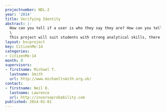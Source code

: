```yaml
---
projectnumber: NDL-2
year: '2014'
title: Verifying Identity
abstract: |-
  How can you tell if a user is who they say they are? How can you tell if they are a real person or a bot? Can you do it without having the user reveal their inforamtion to you. An individual has the right to privacy, but what if they abuse that right to commit fraud? In this project (in collaboration with a start up company) we will consider how machine learning can be used to balance the need of the individual for privacy agains the need of society to be able to validate identity. Our aim is to build distributed user indenity validation systems that do not require the user to reveal personal information. We will do this by designing intelligent, machine learning based, agents that validate a user’s information locally on the telephone. The project may involve collaboration with a London based start up company operating in this area.\
  \
  This project will suit students with strong analytical skills, there will be a focus on linear algebra and probabilistic inference in the software.
layout: bscproject
key: CitizenMe:14
categories:
- CitizenMe:14
month: 0
supervisors:
- firstname: Michael T.
  lastname: Smith
  url: http://www.michaeltsmith.org.uk/
contact:
- firstname: Neil D.
  lastname: Lawrence
  url: http://inverseprobability.com
published: 2014-01-01
---
```

